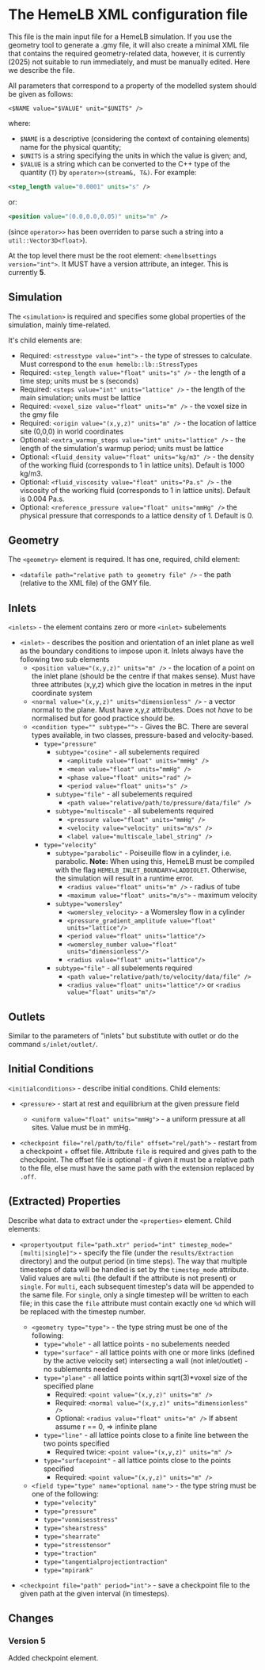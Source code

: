 # The HemeLB XML configuration file

This file is the main input file for a HemeLB simulation. If you use the geometry tool to generate a .gmy file, it will also create a minimal XML file that contains the required geometry-related data, however, it is currently (2025) not suitable to run immediately, and must be manually edited. Here we describe the file.

All parameters that correspond to a property of the modelled system should be given as follows:

    <$NAME value="$VALUE" unit="$UNITS" />
where:
 * `$NAME` is a descriptive (considering the context of containing
   elements) name for the physical quantity;
 * `$UNITS` is a string specifying the units in which the value is given; and,
 * `$VALUE` is a string which can be converted to the C++ type of the quantity (`T`) by `operator>>(stream&, T&)`. For example:
```xml
<step_length value="0.0001" units="s" />
```
or:
```xml
<position value="(0.0,0.0,0.05)" units="m" />
```
   (since `operator>>` has been overriden to parse such a string into
   a `util::Vector3D<float>`).

At the top level there must be the root element: `<hemelbsettings
version="int">`. It MUST have a version attribute, an integer. This is currently **5**.

## Simulation
The `<simulation>` is required and specifies some global properties of the simulation, mainly time-related.

It's child elements are:
* Required: `<stresstype value="int">` - the type of stresses to calculate. Must correspond to the `enum hemelb::lb::StressTypes`
* Required: `<step_length value="float" units="s" />` - the length of a time step; units must be s (seconds)
* Required: `<steps value="int" units="lattice" />` - the length of the main simulation; units must be lattice
* Required: `<voxel_size value="float" units="m" />` - the voxel size in the gmy file
* Required: `<origin value="(x,y,z)" units="m" />` - the location of lattice site (0,0,0) in world coordinates 
* Optional: `<extra_warmup_steps value="int" units="lattice" />` - the length of the simulation's warmup period; units must be lattice
* Optional: `<fluid_density value="float" units="kg/m3" />` - the
  density of the working fluid (corresponds to 1 in lattice
  units). Default is 1000 kg/m3.
* Optional: `<fluid_viscosity value="float" units="Pa.s" />` - the
  viscosity of the working fluid (corresponds to 1 in lattice
  units). Default is 0.004 Pa.s.
* Optional: `<reference_pressure value="float" units="mmHg" />` the
  physical pressure that corresponds to a lattice density
  of 1. Default is 0.


## Geometry
The `<geometry>` element is required. It has one, required, child element:
* `<datafile path="relative path to geometry file" />` - the path (relative to the XML file) of the GMY file.
  
## Inlets
`<inlets>` - the element contains zero or more `<inlet>` subelements

* `<inlet>` - describes the position and orientation of an inlet plane as well as the boundary conditions to impose upon it. Inlets always have the following two sub elements
  * `<position value="(x,y,z)" units="m" />` - the location of a point on the inlet plane (should be the centre if that makes sense). Must have three attributes (x,y,z) which give the location in metres in the input coordinate system
  * `<normal value="(x,y,z)" units="dimensionless" />` - a vector normal to the plane. Must have x,y,z attributes. Does not *have* to be normalised but for good practice should be.
  * `<condition type="" subtype="">` - Gives the BC. There are several types available, in two classes, pressure-based and velocity-based.
    * `type="pressure"`
      * `subtype="cosine"` - all subelements required
	    * `<amplitude value="float" units="mmHg" />`
		* `<mean value="float" units="mmHg" />`
        * `<phase value="float" units="rad" />`
        * `<period value="float" units="s" />`
	  * `subtype="file"` - all subelements required
	    * `<path value="relative/path/to/pressure/data/file" />`
	  * `subtype="multiscale"` - all subelements required
	    * `<pressure value="float" units="mmHg" />`
        * `<velocity value="velocity" units="m/s" />`
        * `<label value="multiscale_label_string" />`
    * `type="velocity"`
      * `subtype="parabolic"` - Poiseuille flow in a cylinder, i.e. parabolic. **Note:** When using this, HemeLB must be compiled with the flag `HEMELB_INLET_BOUNDARY=LADDIOLET`. Otherwise, the simulation will result in a runtime error.
		* `<radius value="float" units="m" />` -  radius of tube 
		* `<maximum value="float" units="m/s">` -  maximum velocity 
	  * `subtype="womersley"`
		* `<womersley_velocity>` - a Womersley flow in a cylinder
		* `<pressure_gradient_amplitude value="float" units="lattice"/>`
        * `<period value="float" units="lattice"/>`
        * `<womersley_number value="float" units="dimensionless"/>`
        * `<radius value="float" units="lattice"/>`
      * `subtype="file"` - all subelements required
          * `<path value="relative/path/to/velocity/data/file" />`
          * `<radius value="float" units="lattice"/>` or `<radius value="float" units="m"/>`

## Outlets
Similar to the parameters of "inlets" but substitute with outlet or do the command `s/inlet/outlet/`.

## Initial Conditions
`<initialconditions>` - describe initial conditions. Child elements:

* `<pressure>` - start at rest and equilibrium at the given pressure field
  * `<uniform value="float" units="mmHg">` - a uniform pressure at all sites. Value must be in mmHg.

* `<checkpoint file="rel/path/to/file" offset="rel/path">` - restart from a
  checkpoint + offset file. Attribute `file` is required and gives path to the checkpoint. The offset file is optional - if given it must be a relative path to the file, else must have the same path with the extension replaced by `.off`.

## (Extracted) Properties
Describe what data to extract under the `<properties>` element. Child elements:

* `<propertyoutput file="path.xtr" period="int"
  timestep_mode="[multi|single]">` - specify the file (under the `results/Extraction` directory) and the output period (in time steps). The way that multiple timesteps of data will be handled is set by the `timestep_mode` attribute. Valid values are `multi` (the default if the attribute is not present) or `single`. 
  For `multi`, each subsequent timestep's data will be appended to the same file. For `single`, only a single timestep will be written to each file; in this case the `file` attribute must contain exactly one `%d` which will be replaced with the timestep number.
  - `<geometry type="type">` - the type string must be one of the following:
    + `type="whole"` - all lattice points - no subelements needed
	+ `type="surface"` - all lattice points with one or more links
      (defined by the active velocity set) intersecting a wall (not inlet/outlet) - no sublements needed
    + `type="plane"` - all lattice points within sqrt(3)*voxel size of the specified plane
      * Required: `<point value="(x,y,z)" units="m" />`
      * Required: `<normal value="(x,y,z)" units="dimensionless" />`
      * Optional: `<radius value="float" units="m" />` If absent assume r == 0, => infinite plane
    + `type="line"` - all lattice points close to a finite line between the two points specified
      * Required twice: `<point value="(x,y,z)" units="m" />`
    + `type="surfacepoint"` - all lattice points close to the points specified
      * Required: `<point value="(x,y,z)" units="m" />`
  - `<field type="type" name="optional name">` - the type string must be one of the following:
    + `type="velocity"`
    + `type="pressure"`
    + `type="vonmisesstress"`
    + `type="shearstress"`
    + `type="shearrate"`
    + `type="stresstensor"`
    + `type="traction"`
    + `type="tangentialprojectiontraction"`
    + `type="mpirank"`

* `<checkpoint file="path" period="int">` - save a checkpoint file to the given path at the given interval (in timesteps).

## Changes

### Version 5

Added checkpoint element.
